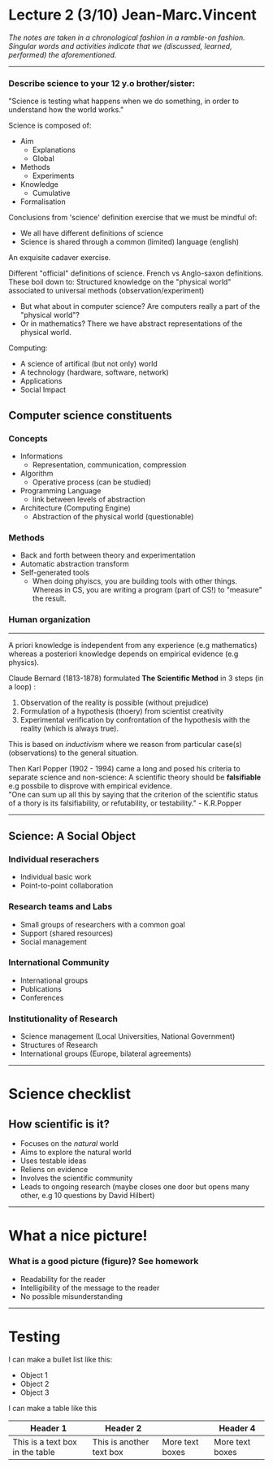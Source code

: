 # Lecture 2 (3/10) Jean-Marc.Vincent

*The notes are taken in a chronological fashion in a ramble-on fashion. Singular words and activities indicate that we (discussed, learned, performed) the aforementioned.*
___
### Describe science to your 12 y.o brother/sister:
"Science is testing what happens when we do something, in order to understand how the world works."
 
Science is composed of:
- Aim 
  - Explanations
  - Global
- Methods 
  - Experiments
- Knowledge
  - Cumulative
- Formalisation

Conclusions from 'science' definition exercise that we must be mindful of:
- We all have different definitions of science
- Science is shared through a common (limited) language (english)

An exquisite cadaver exercise.

Different "official" definitions of science. French vs Anglo-saxon definitions. These boil down to:
Structured knowledge on the "physical world" associated to universal methods (observation/experiment)
- But what about in computer science? Are computers really a part of the "physical world"?
- Or in mathematics? There we have abstract representations of the physical world. 

Computing:
- A science of artifical (but not only) world
- A technology (hardware, software, network)
- Applications
- Social Impact

## Computer science constituents
### Concepts
- Informations
  - Representation, communication, compression
- Algorithm
  - Operative process (can be studied)
- Programming Language
  - link between levels of abstraction
- Architecture (Computing Engine)
  - Abstraction of the physical world (questionable)

### Methods
- Back and forth between theory and experimentation
- Automatic abstraction transform
- Self-generated tools
  - When doing phyiscs, you are building tools with other things. Whereas in CS, you are writing a program (part of CS!) to "measure" the result. 

### Human organization

---
A priori knowledge is independent from any experience (e.g mathematics) whereas a posteriori knowledge depends on empirical evidence (e.g physics).

Claude Bernard (1813-1878) formulated **The Scientific Method** in 3 steps (in a loop) :
1. Observation of the reality is possible (without prejudice)
2. Formulation of a hypothesis (thoery) from scientist creativity
3. Experimental verification by confrontation of the hypothesis with the reality (which is always true).

This is based on *inductivism* where we reason from particular case(s) (observations) to the general situation.

Then Karl Popper (1902 - 1994) came a long and posed his criteria to separate science and non-science: A scientific theory should be **falsifiable** e.g possbile to disprove with empirical evidence.  
"One can sum up all this by saying that the criterion of the scientific status of a thory is its falsifiability, or refutability, or testability." - K.R.Popper

---

## Science: A Social Object
### Individual reserachers
- Individual basic work 
- Point-to-point collaboration
### Research teams and Labs
- Small groups of researchers with a common goal
- Support (shared resources)
- Social management
### International Community
- International groups 
- Publications
- Conferences
### Institutionality of Research
- Science management (Local Universities, National Government)
- Structures of Research
- International groups (Europe, bilateral agreements)
---
# Science checklist
## How scientific is it?
- Focuses on the *natural* world
- Aims to explore the natural world
- Uses testable ideas
- Reliens on evidence
- Involves the scientific community
- Leads to ongoing research (maybe closes one door but opens many other, e.g 10 questions by David Hilbert)

---
# What a nice picture!
### What is a good picture (figure)? See homework
- Readability for the reader
- Intelligibility of the message to the reader
- No possible misunderstanding











---
# Testing
I can make a bullet list like this:
- Object 1
- Object 2
- Object 3

I can make a table like this

| Header 1                        | Header 2                 |                 | Header 4        |
|---------------------------------|--------------------------|-----------------|-----------------|
| This is a text box in the table | This is another text box | More text boxes | More text boxes |

